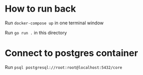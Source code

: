 # How to run back

Run `docker-compose up` in one terminal window

Run `go run .` in this directory

# Connect to postgres container

Run `psql postgresql://root:root@localhost:5432/core`

